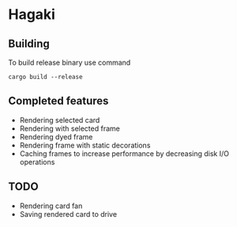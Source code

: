 # Hagaki

## Building
To build release binary use command
```
cargo build --release
```

## Completed features
- Rendering selected card
- Rendering with selected frame
- Rendering dyed frame
- Rendering frame with static decorations
- Caching frames to increase performance by decreasing disk I/O operations

## TODO
- Rendering card fan
- Saving rendered card to drive
